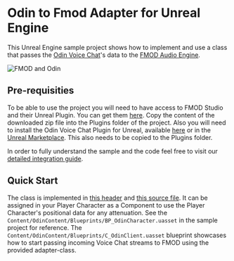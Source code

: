 # Odin to Fmod Adapter for Unreal Engine

This Unreal Engine sample project shows how to implement and use a class that passes the [Odin Voice Chat](https://www.4players.io/odin/)'s data to the [FMOD Audio Engine](https://www.fmod.com/docs/2.03/unreal/welcome.html).

![FMOD and Odin](/Documentation/fmod_with_odin_header.jpg)

## Pre-requisities

To be able to use the project you will need to have access to FMOD Studio and their Unreal Plugin. You can get them [here](https://www.fmod.com/download#fmodforunreal). Copy the content of the downloaded zip file into the Plugins folder of the project.
Also you will need to install the Odin Voice Chat Plugin for Unreal, available [here](https://github.com/4Players/odin-sdk-unreal/releases) or in the [Unreal Marketplace](https://www.unrealengine.com/marketplace/en-US/product/4players-odin-sdk). This also needs to be copied to the Plugins folder.

In order to fully understand the sample and the code feel free to visit our [detailed integration guide](https://www.4players.io/odin/guides/unreal/odin-fmod-unreal/).

## Quick Start

The class is implemented in [this header](/Source/OdinTestProject/OdinFmodAdapter.h) and [this source file](/Source/OdinTestProject/OdinFmodAdapter.cpp). It can be assigned in your Player Character as a Component to use the Player Character's positional data for any attenuation. See the `Content/OdinContent/Blueprints/BP_OdinCharacter.uasset` in the sample project for reference. The `Content/OdinContent/Blueprints/C_OdinClient.uasset` blueprint showcases how to start passing incoming Voice Chat streams to FMOD using the provided adapter-class.
